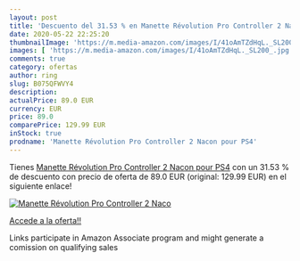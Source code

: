 ```yaml
---
layout: post
title: 'Descuento del 31.53 % en Manette Révolution Pro Controller 2 Naco'
date: 2020-05-22 22:25:20
thumbnailImage: 'https://m.media-amazon.com/images/I/41oAmTZdHqL._SL200_.jpg'
images: [ 'https://m.media-amazon.com/images/I/41oAmTZdHqL._SL200_.jpg' ]
comments: true
category: ofertas
author: ring
slug: B075QFWVY4
description:
actualPrice: 89.0 EUR
currency: EUR
price: 89.0
comparePrice: 129.99 EUR
inStock: true
prodname: 'Manette Révolution Pro Controller 2 Nacon pour PS4'
---
```


Tienes [Manette Révolution Pro Controller 2 Nacon pour PS4](https://www.amazon.fr/dp/B075QFWVY4/?tag=tolees0d-21) con un 31.53 % de descuento con precio de oferta de 89.0 EUR (original: 129.99 EUR) en el siguiente enlace!

[![Manette Révolution Pro Controller 2 Naco](https://m.media-amazon.com/images/I/41oAmTZdHqL._SL200_.jpg)](https://www.amazon.fr/dp/B075QFWVY4/?tag=tolees0d-21)

[Accede a la oferta!!](https://www.amazon.fr/dp/B075QFWVY4/?tag=tolees0d-21)

Links participate in Amazon Associate program and might generate a comission on qualifying sales


